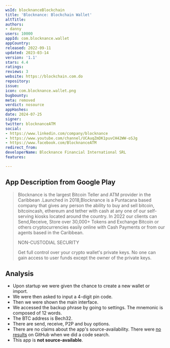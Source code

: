 ```yaml
---
wsId: blocknanceBlockchain
title: 'Blocknance: Blockchain Wallet'
altTitle: 
authors:
- danny
users: 10000
appId: com.blocknance.wallet
appCountry: 
released: 2022-09-11
updated: 2023-03-14
version: '1.1'
stars: 4.4
ratings: 
reviews: 3
website: https://blockchain.com.do
repository: 
issue: 
icon: com.blocknance.wallet.png
bugbounty: 
meta: removed
verdict: nosource
appHashes: 
date: 2024-07-25
signer: 
twitter: blocknanceATM
social:
- https://www.linkedin.com/company/blocknance
- https://www.youtube.com/channel/UCAuqZmDK1puvCH42WW-oSJg
- https://www.facebook.com/BlocknanceATM
redirect_from: 
developerName: Blocknance Financial International SRL
features: 

---
```


## App Description from Google Play

> Blocknance is the largest Bitcoin Teller and ATM provider in the Caribbean .Launched in 2018,Blocknance is a Puntacana based company that gives any person the ability to buy and sell bitcoin, bitcoincash, ethereum and tether with cash at any one of our self-serving kiosks located around the country. In 2022 our clients can Send,Receive, Store over 30,000+ Tokens and Exchange Bitcoin or others cryptocurrencies easily online with Cash Payments or from our agents based in the Caribbean.
>
> NON-CUSTODIAL SECURITY
>
> Get full control over your crypto wallet's private keys. No one can gain access to user funds except the owner of the private keys.

## Analysis

- Upon startup we were given the chance to create a new wallet or import.
- We were then asked to input a 4-digit pin code.
- Then we were shown the main interface.
- We accessed the backup phrase by going to settings. The mnemonic is composed of 12 words.
- The BTC address is Bech32.
- There are send, receive, P2P and buy options.
- There are no claims about the app's source-availability. There were [no results](https://github.com/search?q=com.blocknance.wallet&type=code) on GitHub when we did a code search.
- This app is **not source-available**.

